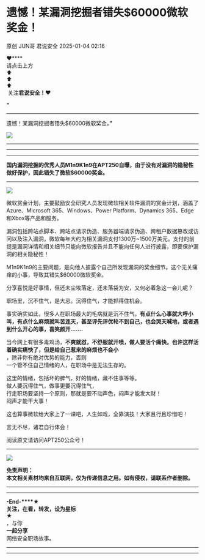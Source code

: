 #  遗憾！某漏洞挖掘者错失$60000微软奖金！   
原创 JUN哥  君说安全   2025-01-04 02:16  
  
**❤******  
请点击上方   
⬆  
⬆  
⬆  
 关注**君说安全！❤**  
  
  
**“**  
****  
遗憾！某漏洞挖掘者错失$60000微软奖金。**”**  
  
![](https://mmbiz.qpic.cn/mmbiz_png/sF8ZCSicrH3V0ibLmStZVcVIKDJiclh6CJib6MjcnA55iaTKX5ZKZOh5AYY2micoCqBnlADZy1ic8KNccaHjDBZOr22VQ/640?wx_fmt=png&from=appmsg "")  
  
********  
****  
****  
**国内漏洞挖掘的优秀人员M1n9K1n9在APT250自曝，由于没有对漏洞的隐秘性做好保护，因此错失了微软$60000奖金。**  
  
****  
![](https://mmbiz.qpic.cn/mmbiz_png/sF8ZCSicrH3V0ibLmStZVcVIKDJiclh6CJibzibInUW3Y4tCPruwROmCatw8gO17KyF71eLyib65jvuAUtbfP31az4cg/640?wx_fmt=png&from=appmsg "")  
  
  
微软赏金计划，主要鼓励安全研究人员发现微软相关软件漏洞的赏金计划，涵盖了Azure、Microsoft 365、Windows、Power Platform、Dynamics 365、Edge和Xbox等产品和服务。  
  
  
漏洞包括跨站点脚本、跨站点请求伪造、服务器端请求伪造、跨租户数据篡改或访问以及注入漏洞，微软每年大约为相关漏洞支付1300万~1500万美元。支付的前提是漏洞详情和相关细节只能向微软报告并且不能向任何人进行披露，即要保护漏洞的相关隐秘性！  
  
  
M1n9K1n9的主要问题，是向他人披露个自己所发现漏洞的奖金细节。这个无关痛痒的小事，导致其错失$60000微软奖金。  
  
  
分享喜悦是好事情，但还未尘埃落定，还未落袋为安，又何必着急这一会儿呢？   
  
  
职场里，沉不住气，是大忌。沉得住气，才能抓得住机会。  
  
  
事实确实如此，很多人在职场最大的毛病就是沉不住气，**有点什么心事就大呼小叫，有点什么麻烦就叫苦连天，甚至评先评优轮不到自己，也会哭天喊地，或者遇到什么开心的事，喜笑颜开.......**  
  
  
当今网上有很多毒鸡汤，**不爽就怼，不舒服就开喷，做人要活个痛快。也许这样活着确实痛快了，但是给自己惹来的麻烦也不会小**  
，除非你有绝对优势的能力，否则  
一个管不住自己情绪的人，在职场中是无法生存的。  
  
  
这里的情绪，包括坏的脾气，好的情绪，藏不住事等等。  
做人要沉得住气，做事更要沉得住气，  
行走职场要坚持一个原则，那就是要不动声色，闷声才能发大财！  
闷声才能干大事！  
  
  
这也算事微软给大家上了一课吧，人生如戏，全靠演技！大家且行且珍惜吧！  
  
  
言无不尽，诸君自行体会！  
  
  
  
  
  
阅读原文请访问APT250公众号！  
  
  
  
  
****  
![](https://mmbiz.qpic.cn/mmbiz_gif/sF8ZCSicrH3XRezx92NozDExxibJbEItazHx07fcaLPC6t1ibOos9fGy0RcTN9LJS1e7rzmbbC1gKzfQvn0u02JZA/640?wx_fmt=gif&from=appmsg "")  
  
  
  
**免责声明：**  
**本文相关素材均来自互联网，仅为传递信息之用。如有侵权，请联系作者删除。**  
  
****  
****  
  
**-End-****★**  
**关注，在看，转发，设为星标**  
★  
，与你  
**一起分享**  
网络安全职场故事。  
****  
  
****  
  
  
  
